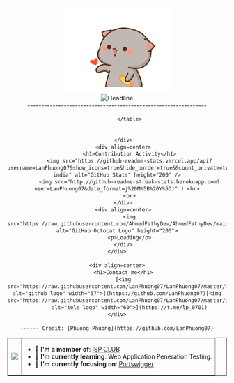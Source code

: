 <div>
    <div align=center>
        <img src="https://raw.githubusercontent.com/LanPhuong07/LanPhuong07/main/5bcbd0bd7c033c9d6f0ef6bf96effd72.gif" alt="Phương Phương" height="200"> <br </div>
        <div align=center>
            <img src="https://readme-typing-svg.herokuapp.com?color=%23FF27ED&height=55&lines=Hi+there%2C+I'm+Lan+Phuong;Newbie+-+Call+me+Chyyy;IS+-+Information+Security;Web+Application+Pentester" alt="Headline" />
            <br> ----------------------------------------------------------------
        </div>
        <div align=center>
            <table style="width:100%" border="none">
                <tr>
                    <th><img src="https://camo.githubusercontent.com/c18ad7d1f4275841d1d83ecd438d3fe514b1788f171259834f73fda02c719205/68747470733a2f2f7061312e6e61727669692e636f6d2f363538302f383039386336653932303733373638383965656230353332643966356130373233633464373366355f68712e676966"
                        /></th>
                    <td>
                        <ul>
                            <li>💌 <b>I’m a member of</b>: <a href="https://portswigger.net/web-security/all-labs/">ISP CLUB</a></li>
                            <li>🌱 <b>I’m currently learning</b>: Web Application Peneration Testing.</li>
                            <li>🎯 <b>I’m currently focusing on</b>: <a href="https://portswigger.net/web-security/all-labs/">Portswigger</a></li>
                        </ul>
                    </td>
                </tr>

            </table>


        </div>
        <div align=center>
            <h1>Contribution Activity</h1>
            <img src="https://github-readme-stats.vercel.app/api?username=LanPhuong07&show_icons=true&hide_border=true&&count_private=true&include_all_commits=true&theme=flag-india" alt="GitHub Stats" height="200" />
            <img src="http://github-readme-streak-stats.herokuapp.com?user=LanPhuong07&date_format=j%20M%5B%20Y%5D)" ) <br>
            <br>
        </div>
        <div align=center>
            <img src="https://raw.githubusercontent.com/AhmedFathyDev/AhmedFathyDev/main/GitHub.gif" alt="GitHub Octocat Logo" height="200">
            <p>Loading</p>
        </div>
    </div>

    <div align=center>
        <h1>Contact me</h1>
        [<img src="https://raw.githubusercontent.com/LanPhuong07/LanPhuong07/master/img/github.png" alt="github logo" width="57">](https://github.com/LanPhuong07)[<img src="https://raw.githubusercontent.com/LanPhuong07/LanPhuong07/master/img/telegram.png"
            alt="tele logo" width="60">](https://t.me/lp_0701)
    </div>

    ------ Credit: [Phuong Phuong](https://github.com/LanPhuong07)

